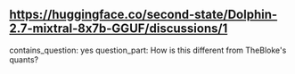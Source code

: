 ## https://huggingface.co/second-state/Dolphin-2.7-mixtral-8x7b-GGUF/discussions/1

contains_question: yes
question_part: How is this different from TheBloke's quants?